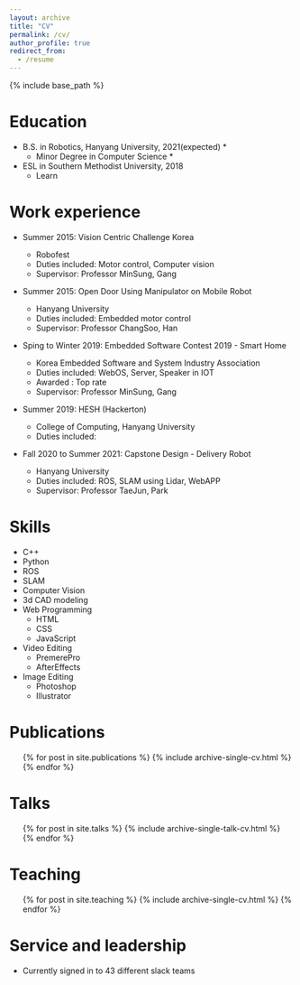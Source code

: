 ```yaml
---
layout: archive
title: "CV"
permalink: /cv/
author_profile: true
redirect_from:
  - /resume
---
```


{% include base_path %}

Education
======
* B.S. in Robotics, Hanyang University, 2021(expected)
  * 
  * Minor Degree in Computer Science
    * 
* ESL in Southern Methodist University, 2018
  * Learn 

Work experience
======

* Summer 2015: Vision Centric Challenge Korea
  * Robofest
  * Duties included: Motor control, Computer vision 
  * Supervisor: Professor MinSung, Gang

* Summer 2015: Open Door Using Manipulator on Mobile Robot
  * Hanyang University
  * Duties included: Embedded motor control
  * Supervisor: Professor ChangSoo, Han

* Sping to Winter 2019: Embedded Software Contest 2019 - Smart Home
  * Korea Embedded Software and System Industry Association
  * Duties included: WebOS, Server, Speaker in IOT
  * Awarded : Top rate
  * Supervisor: Professor MinSung, Gang
  
* Summer 2019: HESH (Hackerton)
  * College of Computing, Hanyang University
  * Duties included: 
  
* Fall 2020 to Summer 2021: Capstone Design - Delivery Robot
  * Hanyang University
  * Duties included: ROS, SLAM using Lidar, WebAPP
  * Supervisor: Professor TaeJun, Park
  
  
  
Skills
======
* C++
* Python
* ROS
* SLAM
* Computer Vision
* 3d CAD modeling
* Web Programming
  * HTML
  * CSS
  * JavaScript
* Video Editing
  * PremerePro
  * AfterEffects
* Image Editing
  * Photoshop
  * Illustrator


Publications
======
  <ul>{% for post in site.publications %}
    {% include archive-single-cv.html %}
  {% endfor %}</ul>
  
Talks
======
  <ul>{% for post in site.talks %}
    {% include archive-single-talk-cv.html %}
  {% endfor %}</ul>
  
Teaching
======
  <ul>{% for post in site.teaching %}
    {% include archive-single-cv.html %}
  {% endfor %}</ul>
  
Service and leadership
======
* Currently signed in to 43 different slack teams
